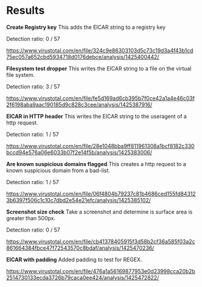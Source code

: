 # Results

**Create Registry key**
This adds the EICAR string to a registry key

Detection ratio: 0 / 57 

https://www.virustotal.com/en/file/324c9e86303103d5c73c19d3a4f43b1cd75ec057a652cbd5934718d0176debce/analysis/1425400442/

**Filesystem test dropper**
This writes the EICAR string to a file on the virtual file system.

Detection ratio: 3 / 57 

https://www.virustotal.com/en/file/fe5d169ad6cb395b7f0ce42a1a4e46c03f2f6198aba9aac190185d9c828c3cee/analysis/1425387916/

**EICAR in HTTP header**
This writes the EICAR string to the useragent of a http request.

Detection ratio: 1 / 57

https://www.virustotal.com/en/file/28e1048bba9ff811961308a1bcf8182c330bccd94e576a06e6033b07f2e14f5b/analysis/1425383006/

**Are known suspicious domains flagged**
This creates a http request to a known suspicious domain from a bad-list.

Detection ratio: 1 / 57

https://www.virustotal.com/en/file/06f4804b79237c81b4686ced155fd843123b6397f506c1c10c7dbd2e54e21efc/analysis/1425385102/

**Screenshot size check**
Take a screenshot and determine is surface area is greater than 500px.

Detection ratio: 0 / 57

https://www.virustotal.com/en/file/cb41378405915f3d58b2cf36a585f03a2c861664384fbce47f72543570c8bdaf/analysis/1425470236/

**EICAR with padding**
Added padding to test for REGEX.

https://www.virustotal.com/en/file/476a1a56169877953e0d23998cca20b2b2514730133ecda3726b79caca0ee424/analysis/1425472822/

